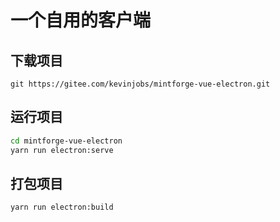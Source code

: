 # 一个自用的客户端

## 下载项目

```
git https://gitee.com/kevinjobs/mintforge-vue-electron.git
```

## 运行项目

```bash
cd mintforge-vue-electron
yarn run electron:serve
```

## 打包项目
```bash
yarn run electron:build
```
